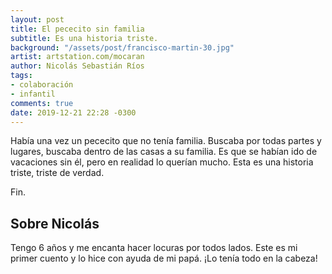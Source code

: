 ```yaml
---
layout: post
title: El pececito sin familia
subtitle: Es una historia triste.
background: "/assets/post/francisco-martin-30.jpg"
artist: artstation.com/mocaran
author: Nicolás Sebastián Ríos
tags:
- colaboración
- infantil
comments: true
date: 2019-12-21 22:28 -0300
---
```

Había una vez un pececito que no tenía familia. Buscaba por todas partes y
lugares, buscaba dentro de las casas a su familia. Es que se habían ido de
vacaciones sin él, pero en realidad lo querían mucho. Esta es una historia
triste, triste de verdad.

Fin.

## Sobre Nicolás

Tengo 6 años y me encanta hacer locuras por todos lados. Este es mi primer
cuento y lo hice con ayuda de mi papá. ¡Lo tenía todo en la cabeza!
